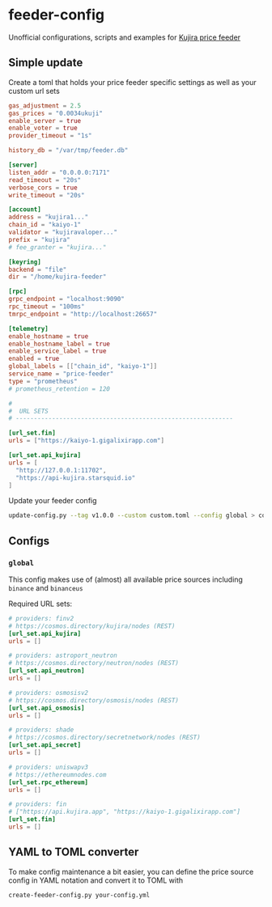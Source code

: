 # feeder-config

Unofficial configurations, scripts and examples for [Kujira price feeder](https://github.com/Team-Kujira/oracle-price-feeder)

## Simple update

Create a toml that holds your price feeder specific settings as well as your custom url sets

```toml
gas_adjustment = 2.5
gas_prices = "0.0034ukuji"
enable_server = true
enable_voter = true
provider_timeout = "1s"

history_db = "/var/tmp/feeder.db"

[server]
listen_addr = "0.0.0.0:7171"
read_timeout = "20s"
verbose_cors = true
write_timeout = "20s"

[account]
address = "kujira1..."
chain_id = "kaiyo-1"
validator = "kujiravaloper..."
prefix = "kujira"
# fee_granter = "kujira..."

[keyring]
backend = "file"
dir = "/home/kujira-feeder"

[rpc]
grpc_endpoint = "localhost:9090"
rpc_timeout = "100ms"
tmrpc_endpoint = "http://localhost:26657"

[telemetry]
enable_hostname = true
enable_hostname_label = true
enable_service_label = true
enabled = true
global_labels = [["chain_id", "kaiyo-1"]]
service_name = "price-feeder"
type = "prometheus"
# prometheus_retention = 120

#
#  URL SETS
# ------------------------------------------------------------

[url_set.fin]
urls = ["https://kaiyo-1.gigalixirapp.com"]

[url_set.api_kujira]
urls = [
  "http://127.0.0.1:11702",
  "https://api-kujira.starsquid.io"
]
```

Update your feeder config

```sh
update-config.py --tag v1.0.0 --custom custom.toml --config global > config.toml
```

## Configs

### `global`

This config makes use of (almost) all available price sources including `binance` and `binanceus`

Required URL sets:

```toml
# providers: finv2
# https://cosmos.directory/kujira/nodes (REST)
[url_set.api_kujira]
urls = []

# providers: astroport_neutron
# https://cosmos.directory/neutron/nodes (REST)
[url_set.api_neutron]
urls = []

# providers: osmosisv2
# https://cosmos.directory/osmosis/nodes (REST)
[url_set.api_osmosis]
urls = []

# providers: shade
# https://cosmos.directory/secretnetwork/nodes (REST)
[url_set.api_secret]
urls = []

# providers: uniswapv3
# https://ethereumnodes.com
[url_set.rpc_ethereum]
urls = []

# providers: fin
# ["https://api.kujira.app", "https://kaiyo-1.gigalixirapp.com"]
[url_set.fin]
urls = []
```

## YAML to TOML converter

To make config maintenance a bit easier, you can define the price source config in YAML notation and convert it to TOML with

```sh
create-feeder-config.py your-config.yml
```
